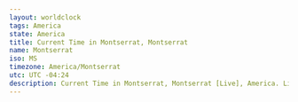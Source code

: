 ```yaml
---
layout: worldclock
tags: America
state: America
title: Current Time in Montserrat, Montserrat
name: Montserrat
iso: MS
timezone: America/Montserrat
utc: UTC -04:24
description: Current Time in Montserrat, Montserrat [Live], America. Live update now time in Montserrat, timezone America/Montserrat, UTC -04:24, Country ISO code & Current Local Time.
---
```


